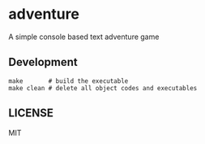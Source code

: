 # adventure
A simple console based text adventure game

## Development
```
make       # build the executable
make clean # delete all object codes and executables
```

## LICENSE
MIT
